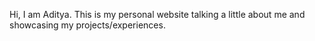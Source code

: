 Hi, I am Aditya. This is my personal website talking a little about me and showcasing my projects/experiences.
